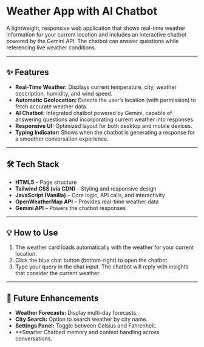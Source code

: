 # Weather App with AI Chatbot

A lightweight, responsive web application that shows real-time weather information for your current location and includes an interactive chatbot powered by the Gemini API. The chatbot can answer questions while referencing live weather conditions.

---

## ✨ Features

* **Real-Time Weather:** Displays current temperature, city, weather description, humidity, and wind speed.
* **Automatic Geolocation:** Detects the user’s location (with permission) to fetch accurate weather data.
* **AI Chatbot:** Integrated chatbot powered by Gemini, capable of answering questions and incorporating current weather into responses.
* **Responsive UI:** Optimized layout for both desktop and mobile devices.
* **Typing Indicator:** Shows when the chatbot is generating a response for a smoother conversation experience.

---

## 🛠️ Tech Stack

* **HTML5** – Page structure
* **Tailwind CSS (via CDN)** – Styling and responsive design
* **JavaScript (Vanilla)** – Core logic, API calls, and interactivity
* **OpenWeatherMap API** – Provides real-time weather data
* **Gemini API** – Powers the chatbot responses

---

## 💡 How to Use

1. The weather card loads automatically with the weather for your current location.
2. Click the blue chat button (bottom-right) to open the chatbot.
3. Type your query in the chat input. The chatbot will reply with insights that consider the current weather.

---

## 🔮 Future Enhancements

* **Weather Forecasts:** Display multi-day forecasts.
* **City Search:** Option to search weather by city name.
* **Settings Panel:** Toggle between Celsius and Fahrenheit.
* **Smarter Chatbed memory and context handling across conversations.
